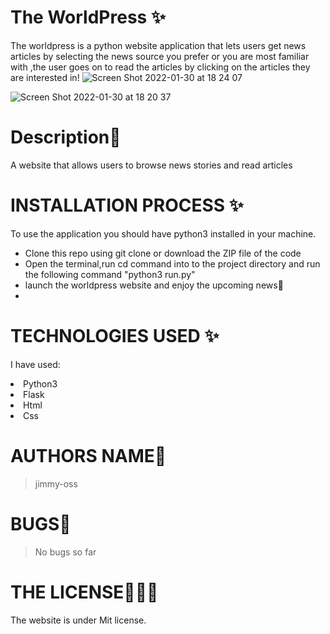 # The WorldPress ✨

The worldpress is a python website application that lets users get news articles by selecting the news source you prefer or you are most familiar with ,the user goes on to read the articles by clicking on the articles they are interested in!
![Screen Shot 2022-01-30 at 18 24 07](https://user-images.githubusercontent.com/62022158/151705965-9809b0c2-dfd4-4fb8-a1b8-b6b3fe831b08.png)

![Screen Shot 2022-01-30 at 18 20 37](https://user-images.githubusercontent.com/62022158/151706008-9b3d7f0f-0aa0-4844-844a-0f515e125980.png)

# Description🌸

A website that allows users to browse news stories and read articles

# INSTALLATION PROCESS ✨

To use the application you should have python3 installed in your machine.

<ul>
<li>Clone this repo using git clone or download the ZIP file of the code</li>
<li>Open the terminal,run cd command into to the project directory and run the following command "python3 run.py"</li>
<li>launch the worldpress website and enjoy the upcoming news🤗<li>
</ul>
 
 # TECHNOLOGIES USED ✨
I have used:
   <li>Python3</li>
   <li>Flask</li>
   <li>Html</li>
   <li>Css</li>

# AUTHORS NAME🦁

> jimmy-oss

# BUGS💢

> No bugs so far

# THE LICENSE👨🏾‍⚖️

The website is under Mit license.
